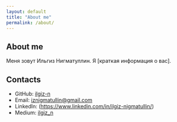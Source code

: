 ```yaml
---
layout: default
title: "About me"
permalink: /about/
---
```

## About me

Меня зовут Ильгиз Нигматуллин. Я [краткая информация о вас].

## Contacts

- GitHub: [ilgiz-n](https://github.com/ilgiz-n)
- Email: [iznigmatullin@gmail.com](mailto:iznigmatullin@gmail.com)
- LinkedIn: (https://www.linkedin.com/in/ilgiz-nigmatullin/)
- Medium: [ilgiz_n](https://medium.com/@ilgiz_n)
